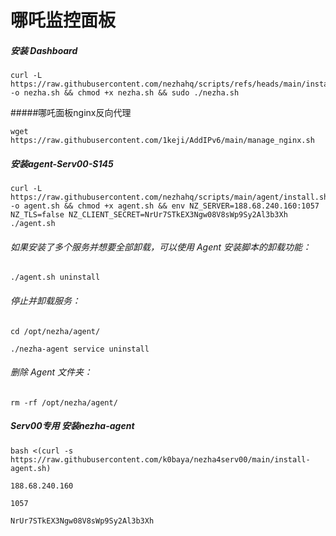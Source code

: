 # 哪吒监控面板

##### 安装 Dashboard

```
curl -L https://raw.githubusercontent.com/nezhahq/scripts/refs/heads/main/install.sh -o nezha.sh && chmod +x nezha.sh && sudo ./nezha.sh
```

#####哪吒面板nginx反向代理

```
wget https://raw.githubusercontent.com/1keji/AddIPv6/main/manage_nginx.sh
```

##### 安装agent-Serv00-S145

```
curl -L https://raw.githubusercontent.com/nezhahq/scripts/main/agent/install.sh -o agent.sh && chmod +x agent.sh && env NZ_SERVER=188.68.240.160:1057 NZ_TLS=false NZ_CLIENT_SECRET=NrUr7STkEX3Ngw08V8sWp9Sy2Al3b3Xh ./agent.sh
```



###### 如果安装了多个服务并想要全部卸载，可以使用 Agent 安装脚本的卸载功能：

```
./agent.sh uninstall
```

###### 停止并卸载服务：

```
cd /opt/nezha/agent/

./nezha-agent service uninstall
```

###### 删除 Agent 文件夹：

```
rm -rf /opt/nezha/agent/
```



##### Serv00专用 安装nezha-agent

```
bash <(curl -s https://raw.githubusercontent.com/k0baya/nezha4serv00/main/install-agent.sh)
```

```
188.68.240.160
```

```
1057
```

```
NrUr7STkEX3Ngw08V8sWp9Sy2Al3b3Xh
```




